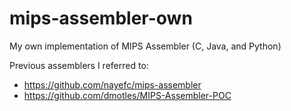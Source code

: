 # mips-assembler-own
My own implementation of MIPS Assembler (C, Java, and Python)

Previous assemblers I referred to:
* https://github.com/nayefc/mips-assembler
* https://github.com/dmotles/MIPS-Assembler-POC
